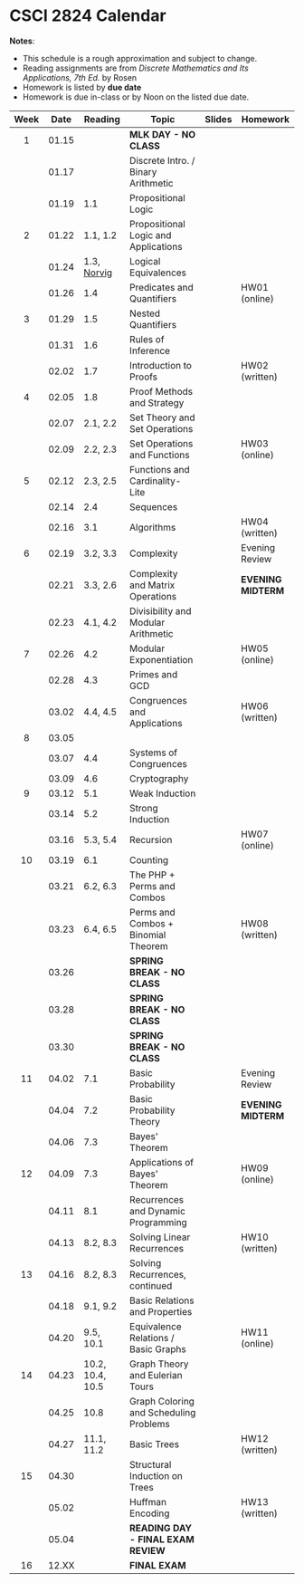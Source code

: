 # CSCI 2824 Calendar

**Notes**:
- This schedule is a rough approximation and subject to change.
- Reading assignments are from _Discrete Mathematics and Its Applications, 7th Ed._ by Rosen 
- Homework is listed by **due date**
- Homework is due in-class or by Noon on the listed due date. 

| Week   | Date         | Reading         |                   Topic             	  | Slides      | Homework  	      | 
|:------:|:------------:| ----------------| ------------------------------------------|-------------|-----------------|
| 1      | 01.15        |                 | **MLK DAY - NO CLASS**       |             |                 |	
|        | 01.17        |                 | Discrete Intro. / Binary Arithmetic       |	            |                 |	
|        | 01.19        | 1.1             | Propositional Logic                       |	            |                 |	
| 2      | 01.22        | 1.1, 1.2        | Propositional Logic and Applications      |			        |	      	     	  | 
|        | 01.24        | 1.3, [Norvig](http://norvig.com/sudoku.html) | Logical Equivalences |	         |              |	
|        | 01.26        | 1.4             | Predicates and Quantifiers                |			        | HW01 (online)   |
| 3      | 01.29        | 1.5             | Nested Quantifiers			                  |	            |                 | 
|        | 01.31        | 1.6             | Rules of Inference		                    |	            |                 | 
|        | 02.02        | 1.7             | Introduction to Proofs 	                  |			        | HW02 (written)  |
| 4      | 02.05        | 1.8             | Proof Methods and Strategy 	              |	            |                 | 
|        | 02.07        | 2.1, 2.2        | Set Theory and Set Operations	 	          |             |                 | 	
|        | 02.09        | 2.2, 2.3        | Set Operations and Functions      		    |   			    | HW03 (online) |
| 5      | 02.12        | 2.3, 2.5        | Functions and Cardinality-Lite 	 		      |	            |                 | 
|        | 02.14        | 2.4             | Sequences 						  		              |	            |                 | 
|        | 02.16        | 3.1             | Algorithms 						  		              |			        | HW04 (written) |
| 6      | 02.19        | 3.2, 3.3        | Complexity			                          |	            | Evening Review      | 
|        | 02.21        | 3.3, 2.6        | Complexity and Matrix Operations          |	            | **EVENING MIDTERM** | 
|        | 02.23        | 4.1, 4.2        | Divisibility and Modular Arithmetic		    |			        |                 |
| 7      | 02.26        | 4.2             | Modular Exponentiation                    |	            | HW05 (online)   | 
|        | 02.28        | 4.3             | Primes and GCD 							              |	            |                 | 
|        | 03.02        | 4.4, 4.5        | Congruences and Applications              |			        | HW06 (written)  |
| 8      | 03.05        |                 |                    |	            |                 | 
|        | 03.07        | 4.4             | Systems of Congruences 					  |	            |                 | 
|        | 03.09        | 4.6             | Cryptography                              |	            |   | 
| 9      | 03.12        | 5.1             | Weak Induction                            |	            |                 | 
|        | 03.14        | 5.2             | Strong Induction 						  	          |	            |                 | 
|        | 03.16        | 5.3, 5.4        | Recursion 						              		  |			        | HW07 (online)   |
| 10     | 03.19        | 6.1             | Counting  		                            |	            |                 | 
|        | 03.21        | 6.2, 6.3        | The PHP + Perms and Combos                |	            |                 | 
|        | 03.23        | 6.4, 6.5  	    | Perms and Combos + Binomial Theorem       |		     	    | HW08 (written)  |
|        | 03.26        |                 | **SPRING BREAK - NO CLASS**               |	            |                 | 
|        | 03.28        |                 | **SPRING BREAK - NO CLASS**               |	            |                 | 
|        | 03.30        |                 | **SPRING BREAK - NO CLASS**               |			        |                 |
| 11     | 04.02        | 7.1             | Basic Probability                         |	            | Evening Review      | 
|        | 04.04        | 7.2             | Basic Probability Theory	                |	            | **EVENING MIDTERM** | 
|        | 04.06        | 7.3             | Bayes' Theorem              		          |			        |                 |
| 12     | 04.09        | 7.3             | Applications of Bayes' Theorem            |			        |	HW09 (online)   | 
|        | 04.11        | 8.1             | Recurrences and Dynamic Programming       |			        |			            | 
|        | 04.13        | 8.2, 8.3        | Solving Linear Recurrences                |			        |	HW10 (written)  | 
| 13     | 04.16        | 8.2, 8.3        | Solving Recurrences, continued    			  |	            |                 | 
|        | 04.18        | 9.1, 9.2        | Basic Relations and Properties            |	            |                 | 
|        | 04.20        | 9.5, 10.1       | Equivalence Relations / Basic Graphs      |			        | HW11 (online)   |
| 14     | 04.23        | 10.2, 10.4, 10.5| Graph Theory and Eulerian Tours           |	            |                 | 
|        | 04.25        | 10.8            | Graph Coloring and Scheduling Problems    |	            |                 | 
|        | 04.27        | 11.1, 11.2      | Basic Trees                               |	    		    | HW12 (written)  |
| 15     | 04.30        |                 | Structural Induction on Trees             |	            |                 | 
|        | 05.02        |                 | Huffman Encoding                          |			    |	HW13 (written)  |
|        | 05.04        |                 | **READING DAY - FINAL EXAM REVIEW**	      |			    |	          |
| 16     | 12.XX        |                 | **FINAL EXAM**                            |			    |			      | 
